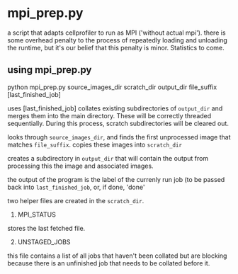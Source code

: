 mpi_prep.py
===========

a script that adapts cellprofiler to run as MPI ('without actual mpi').  there
is some overhead penalty to the process of repeatedly loading and unloading the
runtime, but it's our belief that this penalty is minor.  Statistics to come.


using mpi_prep.py
-----------------

python mpi_prep.py source_images_dir scratch_dir output_dir file_suffix [last_finished_job]

uses [last_finished_job] collates existing subdirectories of `output_dir` and
merges them into the main directory.  These will be correctly threaded
sequentially.  During this process, scratch subdirectories will be cleared out.

looks through `source_images_dir`, and finds the first unprocessed image
that matches `file_suffix`.  copies these images into `scratch_dir`

creates a subdirectory in `output_dir` that will contain the output from
processing this the image and associated images.

the output of the program is the label of the currenly run job (to be passed
  back into `last_finished_job`, or, if done, 'done'

two helper files are created in the `scratch_dir`.

1. MPI_STATUS

stores the last fetched file.

2. UNSTAGED_JOBS

this file contains a list of all jobs that haven't been collated but are blocking
because there is an unfinished job that needs to be collated before it.
